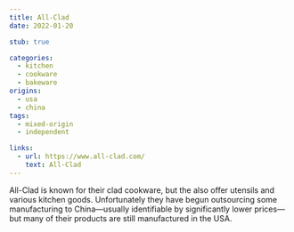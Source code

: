 ```yaml
---
title: All-Clad
date: 2022-01-20

stub: true

categories:
  - kitchen
  - cookware
  - bakeware
origins:
  - usa
  - china
tags:
  - mixed-origin
  - independent

links:
  - url: https://www.all-clad.com/
    text: All-Clad
---
```


All-Clad is known for their clad cookware, but the also offer utensils and
various kitchen goods. Unfortunately they have begun outsourcing some
manufacturing to China—usually identifiable by significantly lower prices—but
many of their products are still manufactured in the USA.
